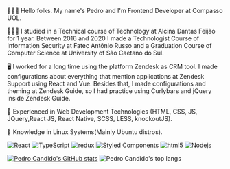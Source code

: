 👨🏻‍💻 Hello folks. My name's Pedro and I'm Frontend Developer at Compasso UOL.

👨🏻‍🎓 I studied in a Technical course of Technology at Alcina Dantas Feijão for 1 year. Between 2016 and 2020 I made a Technologist Course of Information Security at Fatec Antônio Russo and a Graduation Course of Computer Science at University of São Caetano do Sul.

🖥️ I worked for a long time using the platform Zendesk as CRM tool. I made configurations about everything that mention applications at Zendesk Support using React and Vue. Besides that, I made configurations and theming at Zendesk Guide, so I had practice using Curlybars and jQuery inside Zendesk Guide.

📱 Experienced in Web Development Technologies (HTML, CSS, JS, JQuery,React JS, React Native, SCSS, LESS, knockoutJS).

🐧 Knowledge in Linux Systems(Mainly Ubuntu distros).

<p>
  <img alt="React" src="https://img.shields.io/badge/-React-45b8d8?style=flat-square&logo=react&logoColor=white" />
  <img alt="TypeScript" src="https://img.shields.io/badge/-TypeScript-007ACC?style=flat-square&logo=typescript&logoColor=white" />
  <img alt="redux" src="https://img.shields.io/badge/-Redux-764ABC?style=flat-square&logo=redux&logoColor=white" />
  <img alt="Styled Components" src="https://img.shields.io/badge/-Styled_Components-db7092?style=flat-square&logo=styled-components&logoColor=white" />
  <img alt="html5" src="https://img.shields.io/badge/-HTML5-E34F26?style=flat-square&logo=html5&logoColor=white" />
  <img alt="Nodejs" src="https://img.shields.io/badge/-Nodejs-43853d?style=flat-square&logo=Node.js&logoColor=white" />
</p>




[![Pedro Candido's GitHub stats](https://github-readme-stats.vercel.app/api?username=pedro-candido&show_icons=true&theme=dracula&include_all_commits=true&count_private=true)](https://github.com/pedro-candido)
![Pedro Candido's top langs](https://github-readme-stats.vercel.app/api/top-langs/?username=pedro-candido&layout=compact&langs_count=16&theme=dracula)
